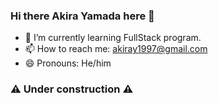 ### Hi there Akira Yamada here 👋 

- 🌱 I’m currently learning FullStack program.
- 📫 How to reach me: akiray1997@gmail.com
- 😄 Pronouns: He/him 

### ⚠️ Under construction ⚠️

